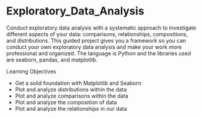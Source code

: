 # Exploratory_Data_Analysis

Conduct exploratory data analysis with a systematic approach to investigate different aspects of your data: comparisons, relationships, compositions, and distributions. This guided project gives you a framework so you can conduct your own exploratory data analysis and make your work more professional and organized. The language is Python and the libraries used are seaborn, pandas, and matplotlib.

Learning Objectives
- Get a solid foundation with Matplotlib and Seaborn
- Plot and analyze distributions within the data
- Plot and analyze comparisons within the data
- Plot and analyze the composition of data
- Plot and analyze the relationships in our data
